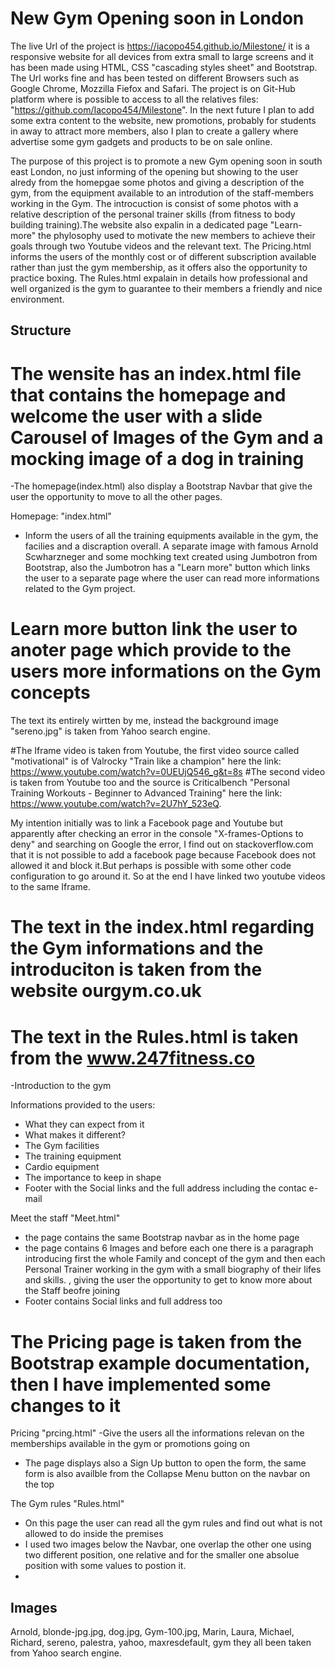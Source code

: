 # New Gym Opening soon in London 
The live Url of the project is https://iacopo454.github.io/Milestone/ it is a responsive website for all devices from extra small to large screens and it has been made using HTML, CSS "cascading styles sheet" and Bootstrap.
The Url works fine and has been tested on different Browsers such as Google Chrome, Mozzilla Fiefox and Safari.
The project is on Git-Hub platform where is possible to access to all the relatives files: "https://github.com/Iacopo454/Milestone".
In the next future I plan to add some extra content to the website, new promotions, probably for students in away to attract more members, also I plan to create a gallery where advertise some gym gadgets and products to be on sale online.

The purpose of this project is to promote a new Gym opening soon in south east London, no just informing of the opening but showing to the user alredy from the homepgae some photos and giving a description of the gym, from the equipment available to an introdution of the staff-members working in the Gym. The introcuction is consist of some photos with a relative description of the personal trainer skills (from fitness to body building training).The website also expalin in a dedicated page "Learn-more" the phylosophy used to motivate the new members to achieve their goals through two Youtube videos and the relevant text. The Pricing.html  informs the users of the monthly cost or of different subscription available rather than just the gym membership, as it offers also the opportunity to practice boxing.
The Rules.html expalain in details how professional and well organized is the gym to guarantee to their members a friendly and nice environment.  


## Structure 

# The wensite has an index.html file that contains the homepage and welcome the user with  a slide Carousel of Images of the Gym and a mocking image of a dog in training

-The homepage(index.html) also display a Bootstrap Navbar that give the user the opportunity to move to all the other pages. 

Homepage: "index.html" 
- Inform the users of all the training equipments available in the gym, the facilies and a discraption overall. A separate image with famous Arnold Scwharzneger and some mochking text created using Jumbotron from Bootstrap, also the Jumbotron has a "Learn more" button which links the user to a separate page where the user can read more informations related to the Gym project.

# Learn more button link the user to anoter page which provide to the users more informations on the Gym concepts 
The text its entirely wirtten by me, instead the background image "sereno.jpg" is taken from Yahoo search engine. 

#The Iframe video is taken from Youtube, the first video source called "motivational" is of Valrocky "Train like a champion" here the link: https://www.youtube.com/watch?v=0UEUjQ546_g&t=8s
#The second video is taken from Youtube too and the source is Criticalbench "Personal Training Workouts - Beginner to Advanced Training" here the link: https://www.youtube.com/watch?v=2U7hY_523eQ.

My intention initially was to link a Facebook page and Youtube but apparently after checking an error in the console "X-frames-Options to deny" and searching on Google the error, I find out on stackoverflow.com that it is not possible to add a facebook page because Facebook does not allowed it and block it.But perhaps is possible with some other code configuration to go around it. So at the end I have linked two youtube videos to the same Iframe.

# The text in the index.html regarding the Gym informations and the introduciton is taken from the website ourgym.co.uk 
# The text in the Rules.html is taken from the www.247fitness.co

 -Introduction to the gym
 
  Informations provided to the users: 
  - What they can expect from it 
  - What makes it different?
 - The Gym facilities
 - The training equipment
 - Cardio equipment
 - The importance to keep in shape 
 - Footer with the Social links and the full address including the contac e-mail 


Meet the staff "Meet.html"
- the page contains the same Bootstrap navbar as in the home page 
- the page contains 6 Images and before each one there is a paragraph introducing first the whole Family and concept of the gym and then each Personal Trainer  working in the gym with a small biography of their lifes and skills. , giving the user the opportunity to get to know more about the Staff beofre joining 
- Footer contains Social links and full address too 

# The Pricing page is taken from the Bootstrap example documentation, then I have implemented some changes to it 
Pricing "prcing.html"
-Give the users all the informations relevan on the memberships available in the gym or promotions going on
- The page displays also a Sign Up button to open the form, the same form is also availble from the Collapse Menu button on the navbar on the top


The Gym rules "Rules.html" 
- On this page the user can read all the gym rules and find out what is not allowed to do inside the premises 
- I used two images below the Navbar, one overlap the other one using two different position, one relative and for the smaller one absolue position with some values to postion it.
- 


## Images 
Arnold, blonde-jpg.jpg, dog.jpg, Gym-100.jpg, Marin, Laura, Michael, Richard, sereno, palestra, yahoo, maxresdefault, gym they all been taken from Yahoo search engine. 














